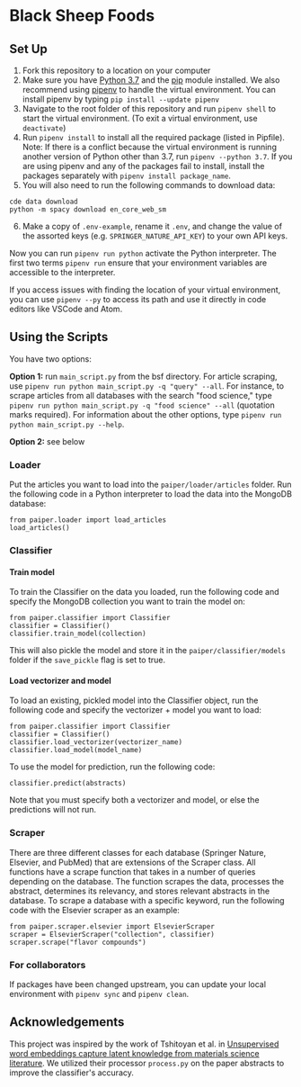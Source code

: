 # Black Sheep Foods

## Set Up
1. Fork this repository to a location on your computer
2. Make sure you have [Python 3.7](https://www.python.org/) and the [pip](https://pip.pypa.io/en/stable/) module installed. We also recommend using [pipenv](https://docs.pipenv.org/) to handle the virtual environment. You can install pipenv by typing `pip install --update pipenv`
3. Navigate to the root folder of this repository and run `pipenv shell` to start the virtual environment. (To exit a virtual environment, use `deactivate`)
4. Run `pipenv install` to install all the required package (listed in Pipfile). Note: If there is a conflict because the virtual environment is running another version of Python other than 3.7, run `pipenv --python 3.7`. If you are using pipenv and any of the packages fail to install, install the packages separately with `pipenv install package_name`.
5. You will also need to run the following commands to download data:
```
cde data download
python -m spacy download en_core_web_sm 
```
6. Make a copy of `.env-example`, rename it `.env`, and change the value of the assorted keys (e.g. `SPRINGER_NATURE_API_KEY`) to your own API keys.

Now you can run `pipenv run python` activate the Python interpreter. The first two terms `pipenv run` ensure that your environment variables are accessible to the interpreter. 

If you access issues with finding the location of your virtual environment, you can use `pipenv --py` to access its path and use it directly in code editors like VSCode and Atom.


## Using the Scripts
You have two options: 

**Option 1:** run `main_script.py` from the bsf directory. For article scraping, use `pipenv run python main_script.py -q "query" --all`. For instance, to scrape articles from all databases with the search "food science," type `pipenv run python main_script.py -q "food science" --all` (quotation marks required). For information about the other options, type `pipenv run python main_script.py --help`.

**Option 2:** see below

### Loader
Put the articles you want to load into the `paiper/loader/articles` folder. Run the following code in a Python interpreter to load the data into the MongoDB database:
```
from paiper.loader import load_articles
load_articles()
```

### Classifier
#### Train model
To train the Classifier on the data you loaded, run the following code and specify the MongoDB collection you want to train the model on:
```
from paiper.classifier import Classifier
classifier = Classifier()
classifier.train_model(collection)
```
This will also pickle the model and store it in the `paiper/classifier/models` folder if the `save_pickle` flag is set to true.

#### Load vectorizer and model
To load an existing, pickled model into the Classifier object, run the following code and specify the vectorizer + model you want to load:
```
from paiper.classifier import Classifier
classifier = Classifier()
classifier.load_vectorizer(vectorizer_name)
classifier.load_model(model_name)
```
To use the model for prediction, run the following code:
```
classifier.predict(abstracts)
```
Note that you must specify both a vectorizer and model, or else the predictions will not run.

### Scraper
There are three different classes for each database (Springer Nature, Elsevier, and PubMed) that are extensions of the Scraper class. All functions have a scrape function that takes in a number of queries depending on the database. The function scrapes the data, processes the abstract, determines its relevancy, and stores relevant abstracts in the database. To scrape a database with a specific keyword, run the following code with the Elsevier scraper as an example:
```
from paiper.scraper.elsevier import ElsevierScraper
scraper = ElsevierScraper("collection", classifier)
scraper.scrape("flavor compounds")
```

### For collaborators
If packages have been changed upstream, you can update your local environment with `pipenv sync` and `pipenv clean`.

## Acknowledgements
This project was inspired by the work of Tshitoyan et al. in [Unsupervised word embeddings capture latent knowledge from materials science literature](https://github.com/materialsintelligence/mat2vec). We utilized their processor `process.py` on the paper abstracts to improve the classifier's accuracy.

